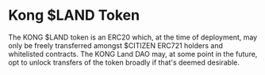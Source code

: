 # Kong $LAND Token

The KONG $LAND token is an ERC20 which, at the time of deployment, may only be freely transferred amongst $CITIZEN ERC721 holders and whitelisted contracts. The KONG Land DAO may, at some point in the future, opt to unlock transfers of the token broadly if that's deemed desirable.
